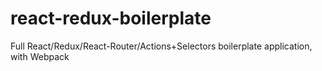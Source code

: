 # react-redux-boilerplate
Full React/Redux/React-Router/Actions+Selectors boilerplate application, with Webpack
